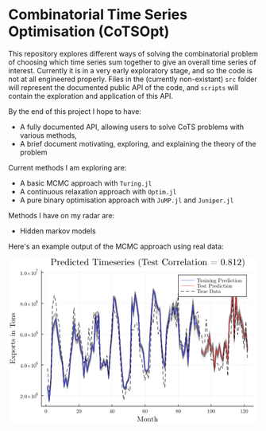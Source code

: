 # Combinatorial Time Series Optimisation (CoTSOpt)

This repository explores different ways of solving the combinatorial problem of choosing which time series sum together to give an overall time series of interest. 
Currently it is in a very early exploratory stage, and so the code is not at all engineered properly. Files in the (currently non-existant) `src` folder will represent the documented public API of the code, and `scripts` will contain the exploration and application of this API.

By the end of this project I hope to have:
- A fully documented API, allowing users to solve CoTS problems with various methods,
- A brief document motivating, exploring, and explaining the theory of the problem

Current methods I am exploring are:
- A basic MCMC approach with `Turing.jl`
- A continuous relaxation approach with `Optim.jl`
- A pure binary optimisation approach with `JuMP.jl` and `Juniper.jl`

Methods I have on my radar are:
- Hidden markov models

Here's an example output of the MCMC approach using real data:

![Example output](/figures/train_test_example.png)
